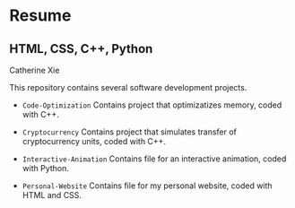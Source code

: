 # Resume 
## HTML, CSS, C++, Python
Catherine Xie

This repository contains several software development projects.

 * `Code-Optimization` Contains project that optimizatizes memory, coded with C++.
 
 * `Cryptocurrency` Contains project that simulates transfer of cryptocurrency units, coded with C++.
 
 * `Interactive-Animation` Contains file for an interactive animation, coded with Python.

 * `Personal-Website` Contains file for my personal website, coded with HTML and CSS.
